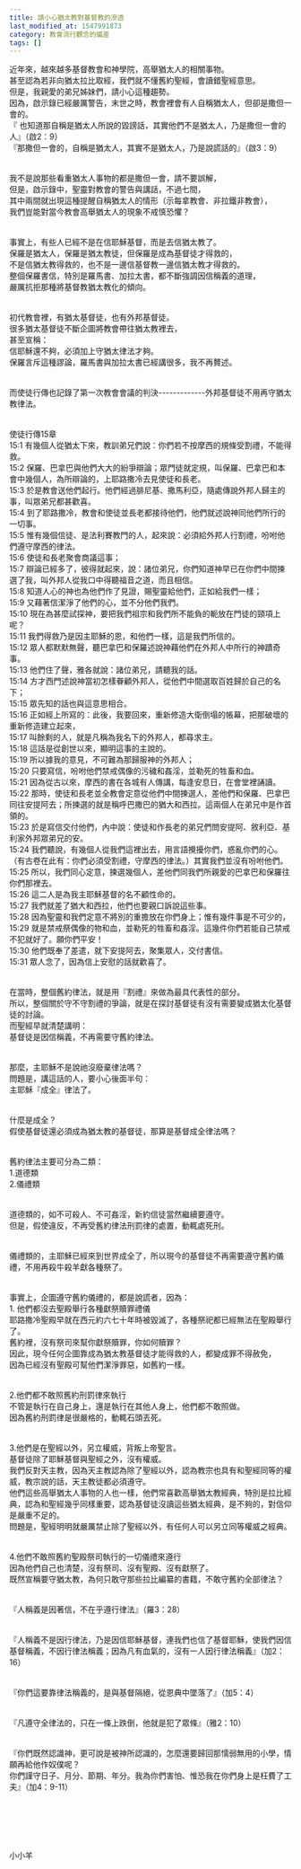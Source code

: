 ```yaml
---
title: 請小心猶太教對基督教的滲透
last_modified_at: 1547991873
category: 教會流行觀念的偏差
tags: []
---
```


近年來，越來越多基督教會和神學院，高舉猶太人的相關事物。<br>甚至認為若非向猶太拉比取經，我們就不懂舊約聖經，會讀錯聖經意思。<br>但是，我親愛的弟兄姊妹們，請小心這種趨勢。<br>因為，啟示錄已經嚴厲警告，末世之時，教會裡會有人自稱猶太人，但卻是撒但一會的。<br><!--more-->『 也知道那自稱是猶太人所說的毀謗話，其實他們不是猶太人，乃是撒但一會的人』（啟2：9）<br>『那撒但一會的，自稱是猶太人，其實不是猶太人，乃是說謊話的』（啟3：9）<br><br><br>我不是說那些看重猶太人事物的都是撒但一會，請不要誤解，<br>但是，啟示錄中，聖靈對教會的警告與講話，不過七間，<br>其中兩間就出現這種提醒自稱猶太人的情形（示每拿教會、非拉鐵非教會），<br>我們豈能對當今教會高舉猶太人的現象不戒慎恐懼？<br><br><br>事實上，有些人已經不是在信耶穌基督，而是去信猶太教了。<br>保羅是猶太人，保羅是猶太教徒，但保羅是成為基督徒才得救的，<br>不是信猶太教得救的，也不是一邊信基督教一邊信猶太教才得救的。<br>整個保羅書信，特別是羅馬書、加拉太書，都不斷強調因信稱義的道理，<br>嚴厲抗拒那種將基督教猶太教化的傾向。<br> <br><br>初代教會裡，有猶太基督徒，也有外邦基督徒。<br>很多猶太基督徒不斷企圖將教會帶往猶太教裡去，<br>甚至宣稱：<br>信耶穌還不夠，必須加上守猶太律法才夠。<br>保羅言斥這種謬論，羅馬書與加拉太書已經講很多，我不再贅述。<br> <br><br>而使徒行傳也記錄了第一次教會會議的判決-------------外邦基督徒不用再守猶太教律法。<br> <br><br>使徒行傳15章<br>15:1 有幾個人從猶太下來，教訓弟兄們說：你們若不按摩西的規條受割禮，不能得救。<br>15:2 保羅、巴拿巴與他們大大的紛爭辯論；眾門徒就定規，叫保羅、巴拿巴和本會中幾個人，為所辯論的，上耶路撒冷去見使徒和長老。<br>15:3 於是教會送他們起行。他們經過腓尼基、撒馬利亞，隨處傳說外邦人歸主的事，叫眾弟兄都甚歡喜。<br>15:4 到了耶路撒冷，教會和使徒並長老都接待他們，他們就述說神同他們所行的一切事。<br>15:5 惟有幾個信徒、是法利賽教門的人，起來說：必須給外邦人行割禮，吩咐他們遵守摩西的律法。<br>15:6 使徒和長老聚會商議這事；<br>15:7 辯論已經多了，彼得就起來，說：諸位弟兄，你們知道神早已在你們中間揀選了我，叫外邦人從我口中得聽福音之道，而且相信。<br>15:8 知道人心的神也為他們作了見證，賜聖靈給他們，正如給我們一樣；<br>15:9 又藉著信潔淨了他們的心，並不分他們我們。<br>15:10 現在為甚麼試探神，要把我們祖宗和我們所不能負的軛放在門徒的頸項上呢？<br>15:11 我們得救乃是因主耶穌的恩，和他們一樣，這是我們所信的。<br>15:12 眾人都默默無聲，聽巴拿巴和保羅述說神藉他們在外邦人中所行的神蹟奇事。<br>15:13 他們住了聲，雅各就說：諸位弟兄，請聽我的話。<br>15:14 方才西門述說神當初怎樣眷顧外邦人，從他們中間選取百姓歸於自己的名下；<br>15:15 眾先知的話也與這意思相合。<br>15:16 正如經上所寫的：此後，我要回來，重新修造大衛倒塌的帳幕，把那破壞的重新修造建立起來，<br>15:17 叫餘剩的人，就是凡稱為我名下的外邦人，都尋求主。<br>15:18 這話是從創世以來，顯明這事的主說的。<br>15:19 所以據我的意見，不可難為那歸服神的外邦人；<br>15:20 只要寫信，吩咐他們禁戒偶像的污穢和姦淫，並勒死的牲畜和血。<br>15:21 因為從古以來，摩西的書在各城有人傳講，每逢安息日，在會堂裡誦讀。<br>15:22 那時，使徒和長老並全教會定意從他們中間揀選人，差他們和保羅、巴拿巴同往安提阿去；所揀選的就是稱呼巴撒巴的猶大和西拉。這兩個人在弟兄中是作首領的。<br>15:23 於是寫信交付他們，內中說：使徒和作長老的弟兄們問安提阿、敘利亞、基利家外邦眾弟兄的安。<br>15:24 我們聽說，有幾個人從我們這裡出去，用言語攪擾你們，惑亂你們的心。（有古卷在此有：你們必須受割禮，守摩西的律法。）其實我們並沒有吩咐他們。<br>15:25 所以，我們同心定意，揀選幾個人，差他們同我們所親愛的巴拿巴和保羅往你們那裡去。<br>15:26 這二人是為我主耶穌基督的名不顧性命的。<br>15:27 我們就差了猶大和西拉，他們也要親口訴說這些事。<br>15:28 因為聖靈和我們定意不將別的重擔放在你們身上；惟有幾件事是不可少的，<br>15:29 就是禁戒祭偶像的物和血，並勒死的牲畜和姦淫。這幾件你們若能自己禁戒不犯就好了。願你們平安！<br>15:30 他們既奉了差遣，就下安提阿去，聚集眾人，交付書信。<br>15:31 眾人念了，因為信上安慰的話就歡喜了。<br> <br> <br>在當時，整個舊約律法，就是用『割禮』來做為最具代表性的部分。<br>所以，整個關於守不守割禮的爭論，就是在探討基督徒有沒有需要變成猶太化基督徒的討論。<br>而聖經早就清楚講明：<br>基督徒是因信稱義，不再需要守舊約律法。<br> <br><br>那麼，主耶穌不是說祂沒廢棄律法嗎？<br>問題是，講這話的人，要小心後面半句：<br>主耶穌『成全』律法了。<br> <br><br>什麼是成全？<br>假使基督徒還必須成為猶太教的基督徒，那算是基督成全律法嗎？<br> <br><br>舊約律法主要可分為二類：<br>1.道德類<br>2.儀禮類<br> <br><br>道德類的，如不可殺人、不可姦淫，新約信徒當然繼續要遵守。<br>但是，假使違反，不再受舊約律法刑罰律的處置，動輒處死刑。<br> <br><br>儀禮類的，主耶穌已經來到世界成全了，所以現今的基督徒不再需要遵守舊約儀禮，不用再殺牛殺羊獻各種祭了。<br> <br><br>事實上，企圖遵守舊約儀禮的，都是說謊者，因為：<br>1.	他們都沒去聖殿舉行各種獻祭贖罪禮儀<br>耶路撒冷聖殿早就在西元約六七十年時被毀滅了，各種祭祀都已經無法在聖殿舉行了。<br>舊約裡，沒有祭司來幫你獻祭贖罪，你如何贖罪？<br>因此，現今任何企圖靠成為猶太教基督徒才能得救的人，都變成罪不得赦免，<br>因為已經沒有聖殿可幫他們潔淨罪惡，如舊約一樣。<br> <br><br>2.他們都不敢照舊約刑罰律來執行<br>不管是執行在自己身上，還是執行在其他人身上，他們都不敢照做。<br>因為舊約刑罰律是很嚴格的，動輒石頭丟死。<br> <br><br>3.他們是在聖經以外，另立權威，背叛上帝聖言。<br>基督徒除了耶穌基督與聖經之外，沒有權威。<br>我們反對天主教，因為天主教認為除了聖經以外，認為教宗也具有和聖經同等的權威，教宗說的話，天主教徒都必須遵守。<br>他們這些高舉猶太人事物的人也一樣，他們常喜歡高舉猶太教經典，特別是拉比經典，認為和聖經幾乎同樣重要，認為基督徒沒讀這些猶太經典，是不夠的，對信仰是嚴重不足的。<br>問題是，聖經明明就嚴厲禁止除了聖經以外，有任何人可以另立同等權威之經典。<br> <br><br>4.他們不敢照舊約聖殿祭司執行的一切儀禮來遵行<br>因為他們自己也清楚，沒有祭司、沒有聖殿、沒有獻祭了。<br>既然宣稱要守猶太教，為何只敢守那些拉比編纂的書籍，不敢守舊約全部律法？<br> <br> <br>『人稱義是因著信，不在乎遵行律法』（羅3：28）<br><br> <br>『人稱義不是因行律法，乃是因信耶穌基督，連我們也信了基督耶穌，使我們因信基督稱義，不因行律法稱義；因為凡有血氣的，沒有一人因行律法稱義』（加2：16）<br> <br><br>『你們這要靠律法稱義的，是與基督隔絕，從恩典中墜落了』（加5：4）<br><br> <br>『凡遵守全律法的，只在一條上跌倒，他就是犯了眾條』（雅2：10）<br> <br><br>『你們既然認識神，更可說是被神所認識的，怎麼還要歸回那懦弱無用的小學，情願再給他作奴僕呢？<br>你們謹守日子、月分、節期、年分。我為你們害怕、惟恐我在你們身上是枉費了工夫』（加4：9-11）<br> <br> <br><br><br><br><br>小小羊<br><br><br><br><br>
